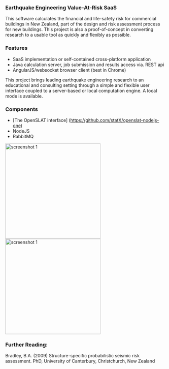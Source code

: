 ### Earthquake Engineering Value-At-Risk SaaS

This software calculates the financial and life-safety risk for commercial buildings in New Zealand, part of the design and risk assessment process for new buildings. This project is also a proof-of-concept in converting research to a usable tool as quickly and flexibly as possible.

### Features
* SaaS implementation or self-contained cross-platform application
* Java calculation server, job submission and results access via. REST api
* AngularJS/websocket browser client (best in Chrome)

This project brings leading earthquake engineering research to an educational and consulting setting through a simple and flexible user interface coupled to a server-based or local computation engine. A local mode is available.
 
### Components 
* [The OpenSLAT interface] (https://github.com/statX/openslat-nodejs-one)
* NodeJS
* RabbitMQ

<div><img title="screenshot 1" src="https://dl.dropboxusercontent.com/u/128539/openslat_github_1.png" align=center height = 300 /></div>
<div><img title="screenshot 1" src="https://dl.dropboxusercontent.com/u/128539/openslat_github_2.png" align=center height = 300 /></div>

### Further Reading:
Bradley, B.A. (2009) Structure-specific probabilistic seismic risk assessment. PhD, University of Canterbury, Christchurch, New Zealand

